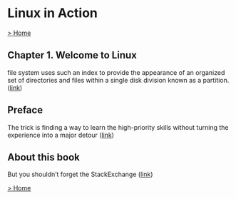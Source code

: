 # Linux in Action

[> Home](../README.md)
## Chapter 1. Welcome to Linux



file system uses such an index to provide the appearance of an organized set of directories and files within a single disk division known as a partition. ([link](https://learning.oreilly.com/library/view/-/9781617294938/kindle_split_009.html#cb1af1af-5878-4740-81af-890d04dd3981))

## Preface



The trick is finding a way to learn the high-priority skills without turning the experience into a major detour ([link](https://learning.oreilly.com/library/view/-/9781617294938/kindle_split_004.html#5e601b35-936e-434f-a90b-0e67db825745))

## About this book



But you shouldn’t forget the StackExchange ([link](https://learning.oreilly.com/library/view/-/9781617294938/kindle_split_006.html#9b7e64f4-47c5-46d3-bbe3-88d924b16b65))

[> Home](../README.md)